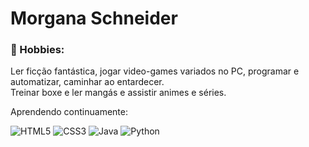 # Morgana Schneider

### 🥊 Hobbies:
Ler ficção fantástica, jogar video-games variados no PC, programar e automatizar, caminhar ao entardecer.
<br>Treinar boxe e ler mangás e assistir animes e séries.


Aprendendo continuamente:

![HTML5](https://img.shields.io/badge/HTML5-E34F26?style=for-the-badge&logo=html5&logoColor=white)
![CSS3](https://img.shields.io/badge/CSS3-1572B6?style=for-the-badge&logo=css3&logoColor=white)
![Java](https://img.shields.io/badge/java-%23ED8B00.svg?style=for-the-badge&logo=openjdk&logoColor=white)
![Python](https://img.shields.io/badge/python-3670A0?style=for-the-badge&logo=python&logoColor=ffdd54)

